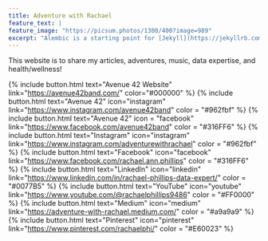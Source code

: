 ```yaml
---
title: Adventure with Rachael
feature_text: |
feature_image: "https://picsum.photos/1300/400?image=989"
excerpt: "Alembic is a starting point for [Jekyll](https://jekyllrb.com/) projects. Rather than starting from scratch, this boilerplate is designed to get the ball rolling immediately. Install it, configure it, tweak it, push it."
---
```


This website is to share my articles, adventures, music, data expertise, and health/wellness!

 {% include button.html text="Avenue 42 Website" link="https://avenue42band.com/" color="#000000" %} {% include button.html text="Avenue 42"  icon="instagram" link="https://www.instagram.com/avenue42band" color = "#962fbf" %} {% include button.html text="Avenue 42" icon = "facebook" link="https://www.facebook.com/avenue42band" color = "#316FF6" %} {% include button.html text="Instagram" icon="instagram" link="https://www.instagram.com/adventurewithrachael" color = "#962fbf" %} {% include button.html text="Facebook" icon="facebook" link="https://www.facebook.com/rachael.ann.phillips" color = "#316FF6" %} {% include button.html text="LinkedIn" icon="linkedin" link="https://www.linkedin.com/in/rachael-phillips-data-expert/" color = "#0077B5" %} {% include button.html text="YouTube" icon="youtube" link="https://www.youtube.com/@rachaelphillips9486" color = "#FF0000" %} {% include button.html text="Medium" icon="medium" link="https://adventure-with-rachael.medium.com/" color = "#a9a9a9" %} {% include button.html text="Pinterest" icon="pinterest" link="https://www.pinterest.com/rachaelphi/" color = "#E60023" %} 
